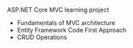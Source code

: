 ASP.NET Core MVC learning project 
* Fundamentals of MVC architecture 
* Entity Framework Code First Approach 
* CRUD Operations 
